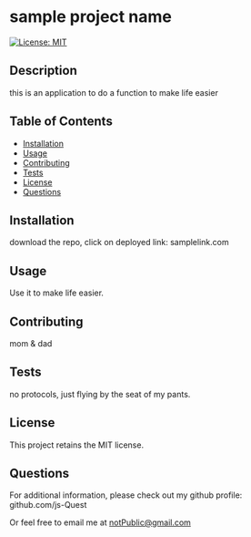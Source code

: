
  # sample project name
  [![License: MIT](https://img.shields.io/badge/License-MIT-yellow.svg)](https://opensource.org/licenses/MIT)

  ## Description
  this is an application to do a function to make life easier

  ## Table of Contents
  - [Installation](#installation)
  - [Usage](#usage)
  - [Contributing](#contributing)
  - [Tests](#tests)
  - [License](#license)
  - [Questions](#questions)

  ## Installation
  download the repo, click on deployed link: samplelink.com
  
  ## Usage
  Use it to make life easier.
  
  ## Contributing
  mom & dad

  ## Tests
  no protocols, just flying by the seat of my pants.

  ## License
  This project retains the MIT license.

  ## Questions
  For additional information, please check out my github profile:  github.com/js-Quest  
  
  Or feel free to email me at notPublic@gmail.com
  